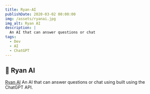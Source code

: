 ```yaml
---
title: Ryan-AI
publishDate: 2020-03-02 00:00:00
img: /assets/ryanai.jpg
img_alt: Ryan AI
description: |
  An AI that can answer questions or chat
tags:
  - Dev
  - AI
  - ChatGPT
---
```


## 🤖 Ryan AI

<a href="https://ryan-ai.netlify.app/">Ryan AI</a> An AI that can answer questions or chat using built using the ChatGPT API. 
